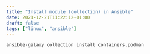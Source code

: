 ```yaml
---
title: "Install module (collection) in Ansible"
date: 2021-12-21T11:22:12+01:00
draft: false
tags: ["linux", "ansible"]
---
```


```bash
ansible-galaxy collection install containers.podman
```

